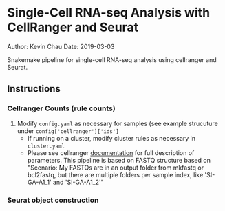 # Single-Cell RNA-seq Analysis with CellRanger and Seurat

Author: Kevin Chau
Date: 2019-03-03

Snakemake pipeline for single-cell RNA-seq analysis using cellranger and Seurat.

## Instructions

### Cellranger Counts (rule counts)

1. Modify `config.yaml` as necessary for samples (see example strucuture under `config['cellranger']['ids']`
    * If running on a cluster, modify cluster rules as necessary in `cluster.yaml`
    * Please see cellranger [documentation](https://support.10xgenomics.com/single-cell-gene-expression/software/pipelines/latest/using/fastq-input) for full description of parameters. This pipeline is based on FASTQ structure based on "Scenario: My FASTQs are in an output folder from mkfastq or bcl2fastq, but there are multiple folders per sample index, like 'SI-GA-A1_1' and 'SI-GA-A1_2'"

### Seurat object construction